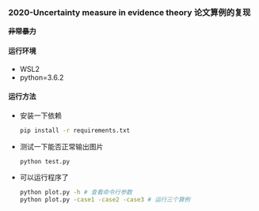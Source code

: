 ### 2020-Uncertainty measure in evidence theory 论文算例的复现

~~**非常暴力**~~

#### 运行环境

- WSL2
- python=3.6.2

#### 运行方法

- 安装一下依赖

  ```bash
  pip install -r requirements.txt
  ```

- 测试一下能否正常输出图片

  ```bash
  python test.py
  ```

- 可以运行程序了

  ```bash
  python plot.py -h # 查看命令行参数
  python plot.py -case1 -case2 -case3 # 运行三个算例
  ```
